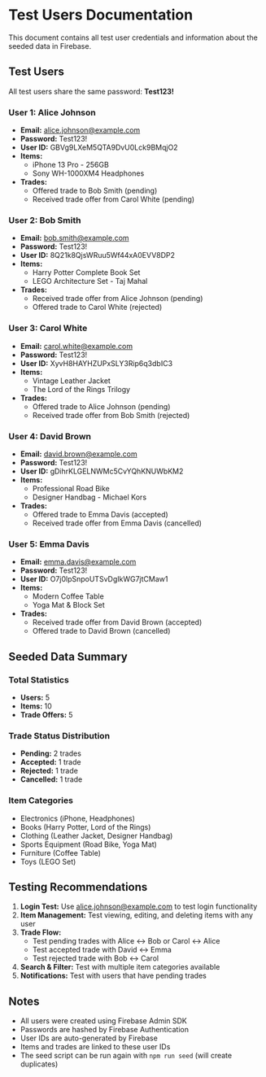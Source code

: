 # Test Users Documentation

This document contains all test user credentials and information about the seeded data in Firebase.

## Test Users

All test users share the same password: **Test123!**

### User 1: Alice Johnson
- **Email:** alice.johnson@example.com
- **Password:** Test123!
- **User ID:** GBVg9LXeM5QTA9DvU0Lck9BMqjO2
- **Items:**
  - iPhone 13 Pro - 256GB
  - Sony WH-1000XM4 Headphones
- **Trades:**
  - Offered trade to Bob Smith (pending)
  - Received trade offer from Carol White (pending)

### User 2: Bob Smith
- **Email:** bob.smith@example.com
- **Password:** Test123!
- **User ID:** 8Q21k8QjsWRuu5Wf44xA0EVV8DP2
- **Items:**
  - Harry Potter Complete Book Set
  - LEGO Architecture Set - Taj Mahal
- **Trades:**
  - Received trade offer from Alice Johnson (pending)
  - Offered trade to Carol White (rejected)

### User 3: Carol White
- **Email:** carol.white@example.com
- **Password:** Test123!
- **User ID:** XyvH8HAYHZUPxSLY3Rip6q3dbIC3
- **Items:**
  - Vintage Leather Jacket
  - The Lord of the Rings Trilogy
- **Trades:**
  - Offered trade to Alice Johnson (pending)
  - Received trade offer from Bob Smith (rejected)

### User 4: David Brown
- **Email:** david.brown@example.com
- **Password:** Test123!
- **User ID:** gDihrKLGELNWMc5CvYQhKNUWbKM2
- **Items:**
  - Professional Road Bike
  - Designer Handbag - Michael Kors
- **Trades:**
  - Offered trade to Emma Davis (accepted)
  - Received trade offer from Emma Davis (cancelled)

### User 5: Emma Davis
- **Email:** emma.davis@example.com
- **Password:** Test123!
- **User ID:** O7j0lpSnpoUTSvDgIkWG7jtCMaw1
- **Items:**
  - Modern Coffee Table
  - Yoga Mat & Block Set
- **Trades:**
  - Received trade offer from David Brown (accepted)
  - Offered trade to David Brown (cancelled)

## Seeded Data Summary

### Total Statistics
- **Users:** 5
- **Items:** 10
- **Trade Offers:** 5

### Trade Status Distribution
- **Pending:** 2 trades
- **Accepted:** 1 trade
- **Rejected:** 1 trade
- **Cancelled:** 1 trade

### Item Categories
- Electronics (iPhone, Headphones)
- Books (Harry Potter, Lord of the Rings)
- Clothing (Leather Jacket, Designer Handbag)
- Sports Equipment (Road Bike, Yoga Mat)
- Furniture (Coffee Table)
- Toys (LEGO Set)

## Testing Recommendations

1. **Login Test:** Use alice.johnson@example.com to test login functionality
2. **Item Management:** Test viewing, editing, and deleting items with any user
3. **Trade Flow:** 
   - Test pending trades with Alice ↔ Bob or Carol ↔ Alice
   - Test accepted trade with David ↔ Emma
   - Test rejected trade with Bob ↔ Carol
4. **Search & Filter:** Test with multiple item categories available
5. **Notifications:** Test with users that have pending trades

## Notes

- All users were created using Firebase Admin SDK
- Passwords are hashed by Firebase Authentication
- User IDs are auto-generated by Firebase
- Items and trades are linked to these user IDs
- The seed script can be run again with `npm run seed` (will create duplicates)
